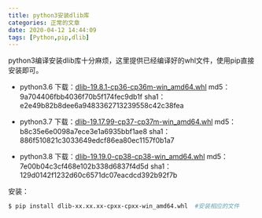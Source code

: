 ```yaml
---
title: python3安装dlib库
categories: 正常的文章
date: 2020-04-12 14:44:09
tags: [Python,pip,dlib]
---
```


python3编译安装dlib库十分麻烦，这里提供已经编译好的whl文件，使用pip直接安装即可。

<!-- more -->

- python3.6
    下载：[dlib-19.8.1-cp36-cp36m-win_amd64.whl](https://raw-1257226137.cos.ap-guangzhou.myqcloud.com/download/dlib/dlib-19.8.1-cp36-cp36m-win_amd64.whl)
    md5：9a704406fbb4036f70b5f174fec9db1f
    sha1：e2e49b82b8dee6a9483362713239558c42c38fea

- python3.7
    下载：[dlib-19.17.99-cp37-cp37m-win_amd64.whl](https://raw-1257226137.cos.ap-guangzhou.myqcloud.com/download/dlib/dlib-19.17.99-cp37-cp37m-win_amd64.whl)
    md5：b8c35e6e0098a7ece3e1a6935bbf1ae8
    sha1：886f510821c3033649edcf86ea80ec1157f0b1a7

- python3.8
    下载：[dlib-19.19.0-cp38-cp38-win_amd64.whl](https://raw-1257226137.cos.ap-guangzhou.myqcloud.com/download/dlib/dlib-19.19.0-cp38-cp38-win_amd64.whl)
    md5：7e00b04c3cf468e102b338d6837f4d5d
    sha1：129d0142f1232d60c6571dc07eacdcd392b92f7b

安装：

```bash
$ pip install dlib-xx.xx.xx-cpxx-cpxx-win_amd64.whl  #安装相应的文件
```

